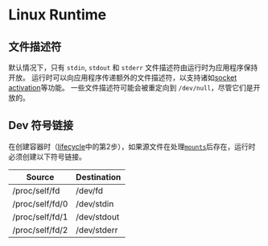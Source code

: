 # <a name="linuxRuntime" />Linux Runtime

## <a name="runtimeLinuxFileDescriptors" />文件描述符

默认情况下，只有 `stdin`, `stdout` 和 `stderr` 文件描述符由运行时为应用程序保持开放。
运行时可以向应用程序传递额外的文件描述符，以支持诸如[socket activation][socket-activated-containers]等功能。
一些文件描述符可能会被重定向到 `/dev/null`，尽管它们是开放的。

## <a name="runtimeLinuxDevSymbolicLinks" /> Dev 符号链接

在创建容器时（[lifecycle](runtime.md#lifecycle)中的第2步），如果源文件在处理[`mounts`](config.md#mounts)后存在，运行时必须创建以下符号链接。

|    Source       | Destination |
| --------------- | ----------- |
| /proc/self/fd   | /dev/fd     |
| /proc/self/fd/0 | /dev/stdin  |
| /proc/self/fd/1 | /dev/stdout |
| /proc/self/fd/2 | /dev/stderr |


[socket-activated-containers]: http://0pointer.de/blog/projects/socket-activated-containers.html